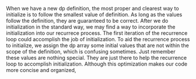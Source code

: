 When we have a new dp definition, the most proper and clearest way to initialize is to follow the smallest value of definition. As long as the values follow the definition, they are guaranteed to be correct. After we do initialization in the standard way, we may find a way to incorporate the initialization into our recurrece process. The first iteration of the recurrence loop could accomplish the job of initialization. To aid the recurrence process to initialize, we assign the dp array some initial values that are not within the scope of the definition, which is confusing sometimes. Just remember these values are nothing special. They are just there to help the recurrence loop to accomplish initialization. Although this optimization makes our code more concise and organized, 
